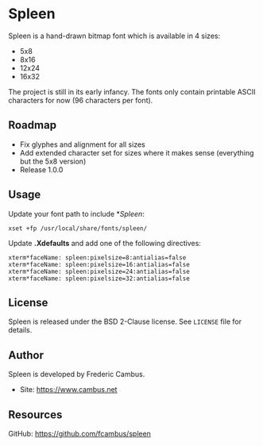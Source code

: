 # Spleen

Spleen is a hand-drawn bitmap font which is available in 4 sizes:

- 5x8
- 8x16
- 12x24
- 16x32

The project is still in its early infancy. The fonts only contain
printable ASCII characters for now (96 characters per font).

## Roadmap

- Fix glyphes and alignment for all sizes
- Add extended character set for sizes where it makes sense (everything but
  the 5x8 version)
- Release 1.0.0

## Usage

Update your font path to include **Spleen*:

	xset +fp /usr/local/share/fonts/spleen/

Update **.Xdefaults** and add one of the following directives:

	xterm*faceName: spleen:pixelsize=8:antialias=false
	xterm*faceName: spleen:pixelsize=16:antialias=false
	xterm*faceName: spleen:pixelsize=24:antialias=false
	xterm*faceName: spleen:pixelsize=32:antialias=false

## License

Spleen is released under the BSD 2-Clause license. See `LICENSE` file for
details.

## Author

Spleen is developed by Frederic Cambus.

- Site: https://www.cambus.net

## Resources

GitHub: https://github.com/fcambus/spleen
